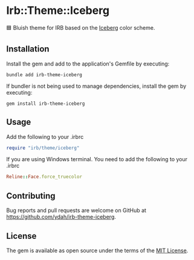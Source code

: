 # Irb::Theme::Iceberg

🟦 Bluish theme for IRB based on the [Iceberg](https://cocopon.github.io/iceberg.vim/) color scheme.

## Installation

Install the gem and add to the application's Gemfile by executing:

```command
bundle add irb-theme-iceberg
```

If bundler is not being used to manage dependencies, install the gem by executing:

```command
gem install irb-theme-iceberg
```

## Usage

Add the following to your .irbrc

```ruby
require "irb/theme/iceberg"
```

If you are using Windows terminal.
You need to add the following to your .irbrc

```ruby
Reline::Face.force_truecolor
```

## Contributing

Bug reports and pull requests are welcome on GitHub at <https://github.com/ydah/irb-theme-iceberg>.

## License

The gem is available as open source under the terms of the [MIT License](https://opensource.org/licenses/MIT).
